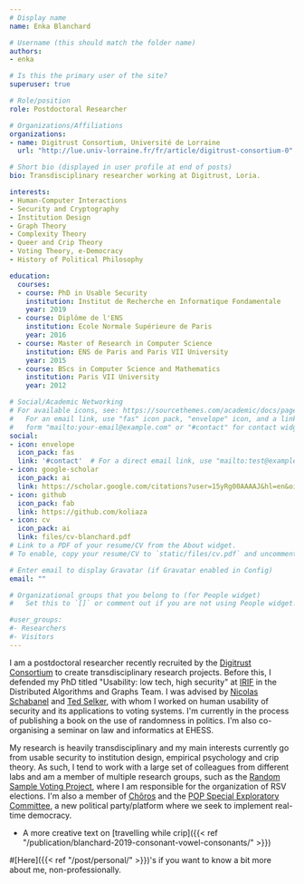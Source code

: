 ```yaml
---
# Display name
name: Enka Blanchard

# Username (this should match the folder name)
authors:
- enka

# Is this the primary user of the site?
superuser: true

# Role/position
role: Postdoctoral Researcher

# Organizations/Affiliations
organizations:
- name: Digitrust Consortium, Université de Lorraine 
  url: "http://lue.univ-lorraine.fr/fr/article/digitrust-consortium-0"

# Short bio (displayed in user profile at end of posts)
bio: Transdisciplinary researcher working at Digitrust, Loria.

interests:
- Human-Computer Interactions
- Security and Cryptography
- Institution Design
- Graph Theory 
- Complexity Theory
- Queer and Crip Theory
- Voting Theory, e-Democracy
- History of Political Philosophy

education:
  courses:
  - course: PhD in Usable Security
    institution: Institut de Recherche en Informatique Fondamentale
    year: 2019
  - course: Diplôme de l'ENS 
    institution: Ecole Normale Supérieure de Paris
    year: 2016
  - course: Master of Research in Computer Science
    institution: ENS de Paris and Paris VII University
    year: 2015
  - course: BScs in Computer Science and Mathematics
    institution: Paris VII University
    year: 2012

# Social/Academic Networking
# For available icons, see: https://sourcethemes.com/academic/docs/page-builder/#icons
#   For an email link, use "fas" icon pack, "envelope" icon, and a link in the
#   form "mailto:your-email@example.com" or "#contact" for contact widget.
social:
- icon: envelope
  icon_pack: fas
  link: '#contact'  # For a direct email link, use "mailto:test@example.org".
- icon: google-scholar
  icon_pack: ai
  link: https://scholar.google.com/citations?user=15yRg00AAAAJ&hl=en&oi=sra
- icon: github
  icon_pack: fab
  link: https://github.com/koliaza
- icon: cv
  icon_pack: ai
  link: files/cv-blanchard.pdf
# Link to a PDF of your resume/CV from the About widget.
# To enable, copy your resume/CV to `static/files/cv.pdf` and uncomment the lines below.

# Enter email to display Gravatar (if Gravatar enabled in Config)
email: ""

# Organizational groups that you belong to (for People widget)
#   Set this to `[]` or comment out if you are not using People widget.

#user_groups:
#- Researchers
#- Visitors
---
```


I am a postdoctoral researcher recently recruited by the [Digitrust Consortium](http://lue.univ-lorraine.fr/fr/article/digitrust-consortium-0) to create transdisciplinary research projects. Before this, I defended my PhD titled "Usability: low tech, high security" at [IRIF](https://www.irif.univ-paris-diderot.fr/) in the Distributed Algorithms and Graphs Team. I was advised by [Nicolas Schabanel](https://www.irif.univ-paris-diderot.fr/users/nschaban/index) and [Ted Selker](http://ted.selker.com/), with whom I worked on human usability of security and its applications to voting systems. I'm currently in the process of publishing a book on the use of randomness in politics. I'm also co-organising a seminar on law and informatics at EHESS.

My research is heavily transdisciplinary and my main interests currently go from usable security to  institution design, empirical psychology and crip theory.  As such, I tend to work with a large set of colleagues from different labs and am a member of multiple research groups, such as the [Random Sample Voting Project](http://rsvoting.org/), where I am responsible for the organization of RSV elections. I'm also a member of [Chôros](https://www.choros.place/) and the [POP Special Exploratory Committee](http://poplatform.org/), a new political party/platform where we seek to implement real-time democracy.

- A more creative text on [travelling while crip]({{< ref "/publication/blanchard-2019-consonant-vowel-consonants/" >}})

#[Here]({{< ref "/post/personal/" >}})'s if you want to know a bit more about me, non-professionally.
